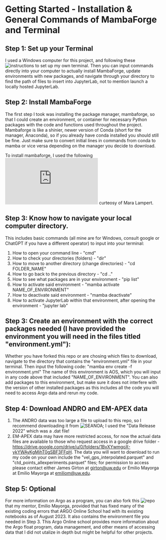 # Getting Started - Installation & General Commands of MambaForge and Terminal

## Step 1: Set up your Terminal
I used a Windows computer for this project, and following these ![instructions](https://learn.microsoft.com/en-us/windows/terminal/install) to set up my own terminal. Then you can input commands directly into your computer to actually install MambaForge, update environments with new packages, and navigate through your directory to find the path of files to insert into JupyterLab, not to mention launch a locally hosted JupyterLab.

## Step 2: Install MambaForge
The first step I took was installing the package manager, mambaforge, so that I could create an environment, or container for necessary Python packages with the code and functions used throughout the project. Mambaforge is like a shinier, newer version of Conda (short for the manager, Anaconda), so if you already have conda installed you should still be fine. Just make sure to convert initial lines in commands from conda to mamba or vice versa depending on the manager you decide to download.

To install mambaforge, I used the following ![instructions](https://biapol.github.io/blog/mara_lampert/getting_started_with_mambaforge_and_python/readme.html) curteosy of Mara Lampert.

## Step 3: Know how to navigate your local computer directory.

This includes basic commands (all mine are for Windows, consult google or ChatGPT if you have a different operator) to input into your terminal:

1. How to open your command line - "cmd"
2. How to check your directories (folders) - "dir"
3. How to move to another directory (change directories) - "cd FOLDER_NAME"
4. How to go back to the previous directory - "cd .."
5. How to see what packages are in your environment - "pip list"
6. How to activate said environment - "mamba activate NAME_OF_ENVIRONMENT"
7. How to deactivate said environment - "mamba deactivate"
8. How to activate JupyterLab within that environment, after opening the environment - "jupyter lab"

## Step 3: Create an environment with the correct packages needed (I have provided the environment you will need in the files titled "environment.yml"):
Whether you have forked this repo or are chosing which files to download, navigate to the directory that contains the "environment.yml" file in your terminal.
Then input the following code: "mamba env create -f environment.yml" 
The name of this environment is AOS, which you will input in any code above that included "NAME_OF_ENVIRONMENT". You can also add packages to this environment, but make sure it does not interfere with the version of other installed packages as this includes all the code you will need to access Argo data and rerun my code.

## Step 4: Download ANDRO and EM-APEX data 
1. The ANDRO data was too large a file to upload to this repo, so I recommend downloading it from ![SEANOA](https://www.seanoe.org/data/00360/47077/); I used the "Data Release 2022" which was a .dat file! 
2. EM-APEX data may have more restricted access, for now the actual data files are available to those who request access in a google drive folder - https://drive.google.com/drive/u/0/folders/1BvXYwmgoX-ykYWAyKgMihT0gSBF3FFqH. The data you will want to download to run my code on your own include the "vel_gps_interpolated.parquet" and "ctd_points_allexperiments.parquet" files; for permission to access please contact either James Girton at girton@uw.edu or Emilio Mayorga at Emilio Mayorga at emiliom@uw.edu.

## Step 5: Optional 
For more information on Argo as a program, you can also fork this ![repo](https://github.com/emiliom/argoonlineschool/tree/em_notebook_fixes) that my mentor, Emilio Mayorga, provided that has fixed many of the existing coding errors that ARGO Online School had with its existing notebooks as of August 2023. It also contains the environment file you needed in Step 3. This Argo Online school provides more information about the Argo float program, data management, and other means of accessing data that I did not utalize in depth but might be helpful for other projects.
